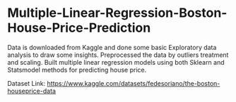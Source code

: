 # Multiple-Linear-Regression-Boston-House-Price-Prediction

Data is downloaded from Kaggle and done some basic Exploratory data analysis to draw some insights. Preprocessed the data by outliers treatment and scaling. Built multiple linear regression models using both Sklearn and Statsmodel methods for predicting house price.

Dataset Link: https://www.kaggle.com/datasets/fedesoriano/the-boston-houseprice-data
